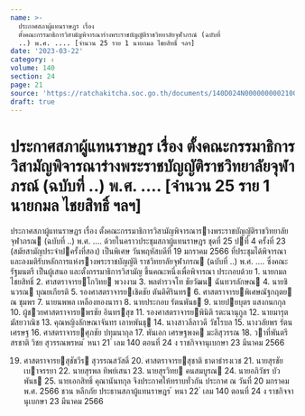 ```yaml
---
name: >-
  ประกาศสภาผู้แทนราษฎร เรื่อง
  ตั้งคณะกรรมาธิการวิสามัญพิจารณาร่างพระราชบัญญัติราชวิทยาลัยจุฬาภรณ์ (ฉบับที่
  ..) พ.ศ. .... [จำนวน 25 ราย 1 นายกมล ไชยสิทธิ์ ฯลฯ]
date: '2023-03-22'
category: ง
volume: 140
section: 24
page: 21
source: 'https://ratchakitcha.soc.go.th/documents/140D024N0000000002100.pdf'
draft: true
---
```


# ประกาศสภาผู้แทนราษฎร เรื่อง ตั้งคณะกรรมาธิการวิสามัญพิจารณาร่างพระราชบัญญัติราชวิทยาลัยจุฬาภรณ์ (ฉบับที่ ..) พ.ศ. .... [จำนวน 25 ราย 1 นายกมล ไชยสิทธิ์ ฯลฯ]

ประกาศสภาผู้แทนราษฎร เรื่อง ตั้งคณะกรรมาธิการวิสามัญพิจารณารางพระราชบัญญัติราชวิทยาลัยจุฬาภรณ (ฉบับที่ ..) พ.ศ. .... ด้วยในคราวประชุมสภาผู้แทนราษฎร ชุดที่ 25 ปที่ 4 ครั้งที่ 23 (สมัยสามัญประจําปครั้งที่สอง) เป็นพิเศษ วันพฤหัสบดีที่ 19 มกราคม 2566 ที่ประชุมได้พิจารณาและลงมติรับหลักการแห่งรางพระราชบัญญัติ ราชวิทยาลัยจุฬาภรณ (ฉบับที่ ..) พ.ศ. .... ซึ่งคณะรัฐมนตรี เป็นผู้เสนอ และตั้งกรรมาธิการวิสามัญ ขึ้นคณะหนึ่งเพื่อพิจารณา ประกอบด้วย 1. นายกมล ไชยสิทธิ์ 2. ศาสตราจารยโกวิทย พวงงาม 3. พลตํารวจโท ชัยวัฒน ฉันทวรลักษณ 4. นายชินวรณ บุณยเกียรติ 5. รองศาสตราจารยเชิดชัย ตันติศิรินทร 6. ศาสตราจารยพิเศษณัฐกฤตย ณ ชุมพร 7. นายนพพล เหลืองทองนารา 8. นายประกอบ รัตนพันธ 9. นายปยบุตร แสงกนกกุล 10. ผู้ชวยศาสตราจารยพรชัย อินทรสุข 11. รองศาสตราจารยพินิติ รตะนานุกูล 12. นายมารุต มัสยวาณิช 13. คุณหญิงลักษณาจันทร เลาหพันธุ 14. นางสาวลีลาวดี วัชโรบล 15. นางวลัยพร รัตนเศรษฐ 16. ศาสตราจารยศุภชัย ปทุมนากุล 17. พันเอก เศรษฐพงค มะลิสุวรรณ 18. วาที่พันตรี สรชาติ วิชย สุวรรณพรหม ้ หนา 21 ่ เลม 140 ตอนที่ 24 ง ราชกิจจานุเบกษา 23 มีนาคม 2566

19. ศาสตราจารยสุชัชวีร สุวรรณสวัสดิ์ 20. ศาสตราจารยสุชาติ ธาดาธํารงเวช 21. นายสุรชัย เบาจรรยา 22. นายสุรพล ทิพย์เสนา 23. นายสุรวิทย คนสมบูรณ 24. นายอภิวัชร บัวพันธ 25. นายเอกสิทธิ์ คุณานันทกุล จึงประกาศให้ทราบทั่วกัน ประกาศ ณ วันที่ 20 มกราคม พ.ศ. 2566 ชวน หลีกภัย ประธานสภาผู้แทนราษฎร ้ หนา 22 ่ เลม 140 ตอนที่ 24 ง ราชกิจจานุเบกษา 23 มีนาคม 2566
